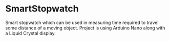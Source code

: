 # SmartStopwatch
Smart stopwatch which can be used in measuring time required to travel some distance of a moving object. Project is using Arduino Nano along with a Liquid Crystal display.
